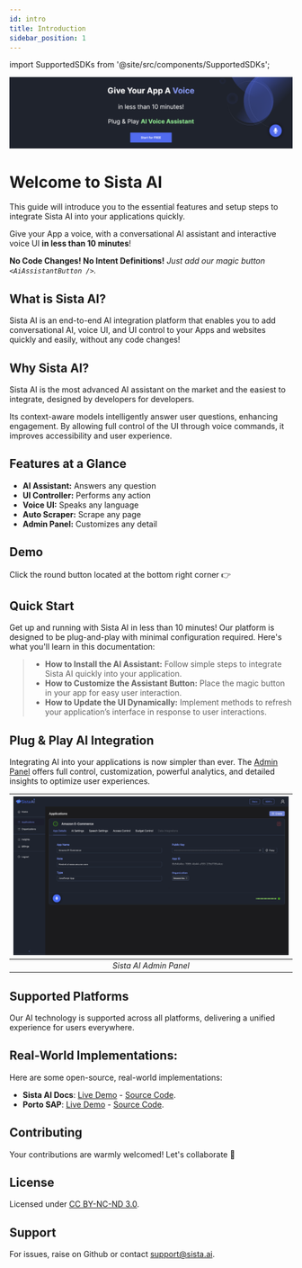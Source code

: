 ```yaml
---
id: intro
title: Introduction
sidebar_position: 1
---
```


import SupportedSDKs from '@site/src/components/SupportedSDKs';

[![Sista AI Admin Panel](../static/img/sista-banner-one.png)](https://smart.sista.ai/?utm_source=sista_docs&utm_medium=main_banner&utm_campaign=intro)

# Welcome to Sista AI

This guide will introduce you to the essential features and setup steps to integrate Sista AI into your applications quickly.

Give your App a voice, with a conversational AI assistant and interactive voice UI **in less than 10 minutes**!

**No Code Changes! No Intent Definitions!** _Just add our magic button `<AiAssistantButton />`._

## What is Sista AI?

Sista AI is an end-to-end AI integration platform that enables you to add conversational AI, voice UI, and UI control to your Apps and websites quickly and easily, without any code changes!

## Why Sista AI?

Sista AI is the most advanced AI assistant on the market and the easiest to integrate, designed by developers for developers. 

Its context-aware models intelligently answer user questions, enhancing engagement. By allowing full control of the UI through voice commands, it improves accessibility and user experience.



## Features at a Glance

- **AI Assistant:** Answers any question
- **UI Controller:** Performs any action
- **Voice UI:** Speaks any language
- **Auto Scraper:** Scrape any page
- **Admin Panel:** Customizes any detail

## Demo

Click the round button located at the bottom right corner 👉


## Quick Start

Get up and running with Sista AI in less than 10 minutes! Our platform is designed to be plug-and-play with minimal configuration required. Here's what you'll learn in this documentation:

> - **How to Install the AI Assistant:** Follow simple steps to integrate Sista AI quickly into your application.
> - **How to Customize the Assistant Button:** Place the magic button in your app for easy user interaction.
> - **How to Update the UI Dynamically:** Implement methods to refresh your application’s interface in response to user interactions.


## Plug & Play AI Integration

Integrating AI into your applications is now simpler than ever. The [Admin Panel](https://admin.sista.ai/applications) offers full control, customization, powerful analytics, and detailed insights to optimize user experiences.

| ![Sista AI Admin Panel](../static/img/sista-admin-dark.png) |
| :---------------------------------------------------------: |
|                   _Sista AI Admin Panel_                    |

## Supported Platforms

Our AI technology is supported across all platforms, delivering a unified experience for users everywhere.

<SupportedSDKs/>

## Real-World Implementations:

Here are some open-source, real-world implementations:

- **Sista AI Docs**: [Live Demo](https://docs.sista.ai/) - [Source Code](https://github.com/sista-ai/docs/blob/main/src/components/AiAssistant/index.tsx).
- **Porto SAP**: [Live Demo](https://mahmoudz.github.io/Porto/) - [Source Code](https://github.com/Mahmoudz/Porto/blob/master/docs/src/components/AiAssistant/index.tsx).


## Contributing

Your contributions are warmly welcomed! Let's collaborate 🤝

## License

Licensed under [CC BY-NC-ND 3.0](https://github.com/sista-ai/ai-assistant-react/blob/main/LICENSE).

## Support

For issues, raise on Github or contact [support@sista.ai](mailto:support@sista.ai).
